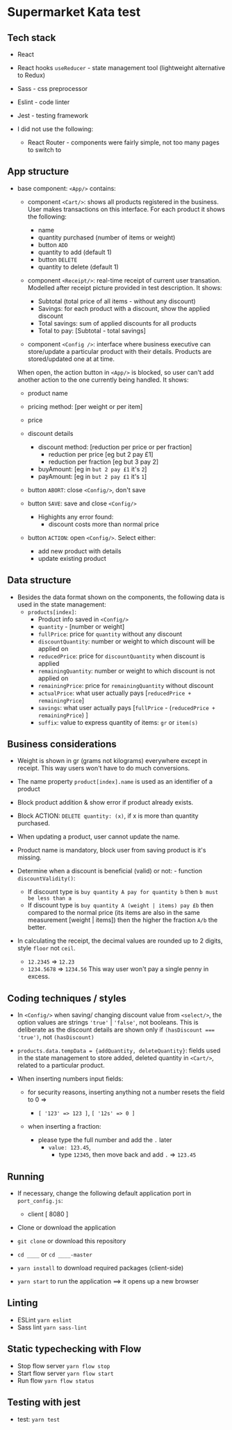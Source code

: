# Supermarket Kata test

## Tech stack

- React
- React hooks `useReducer` - state management tool (lightweight alternative to Redux)
- Sass - css preprocessor
- Eslint - code linter
- Jest - testing framework

- I did not use the following:
  - React Router - components were fairly simple, not too many pages to switch to

## App structure
- base component: `<App/>` contains:
  - component `<Cart/>`: shows all products registered in the business. 
  User makes transactions on this interface. For each product it shows the following:
    - name
    - quantity purchased (number of items or weight)
    - button `ADD`
    - quantity to add (default 1)
    - button `DELETE`
    - quantity to delete (default 1)

  - component `<Receipt/>`: real-time receipt of current user transation.
    Modelled after receipt picture provided in test description.
    It shows:
    - Subtotal (total price of all items - without any discount)
    - Savings: for each product with a discount, show the applied discount
    - Total savings: sum of applied discounts for all products
    - Total to pay: [Subtotal - total savings]

  - component `<Config />`: interface where business executive can store/update a particular product with their details. Products are stored/updated one at at time.

  When open, the action button in `<App/>` is blocked, so user can't add another action to the one currently being handled.
  It shows:
    - product name
    - pricing method: [per weight or per item]
    - price
    - discount details
      - discount method: [reduction per price or per fraction]
        - reduction per price [eg but 2 pay £1]
        - reduction per fraction [eg but 3 pay 2]
      - buyAmount: [eg in `but 2 pay £1` it's `2`]
      - payAmount: [eg in `but 2 pay £1` it's `1`]
    - button `ABORT`: close `<Config/>`, don't save
    - button `SAVE`: save and close `<Config/>`
      - Highights any error found:
        - discount costs more than normal price
    
   
  - button `ACTION`: open `<Config/>`. Select either:
    - add new product with details
    - update existing product
   

## Data structure
- Besides the data format shown on the components, the following data is used in the state management:
  - `products[index]`:
      - Product info saved in `<Config/>` 
      - `quantity` - [number or weight]
      - `fullPrice`: price for `quantity` without any discount
      - `discountQuantity`: number or weight to which discount will be applied on
      - `reducedPrice`: price for `discountQuantity` when discount is applied
      - `remainingQuantity`: number or weight to which discount is not applied on
      - `remainingPrice`: price for `remainingQuantity` without discount
      - `actualPrice`: what user actually pays [`reducedPrice + remainingPrice`] 
      - `savings`: what user actually pays [`fullPrice` - (`reducedPrice + remainingPrice`) ]
      - `suffix`: value to express quantity of items: `gr` or `item(s)`
 
## Business considerations
- Weight is shown in gr (grams not kilograms) everywhere except in receipt. This way users won't have to do much conversions.
- The name property `product[index].name` is used as an identifier of a product
- Block product addition & show error if product already exists.
- Block ACTION: `DELETE quantity: (x)`, if x is more than quantity purchased.
- When updating a product, user cannot update the name.
- Product name is mandatory, block user from saving product is it's missing.

- Determine when a discount is beneficial (valid) or not: - function `discountValidity()`:
  - If discount type is `buy quantity A pay for quantity b` then `b must be less than a`
  - If discount type is `buy quantity A (weight | items) pay £b` then compared to the normal price (its items are also in the same measurement [weight | items]) then the higher the fraction `A/b` the better.

- In calculating the receipt, the decimal values are rounded up to 2 digits, style `floor` not `ceil`.
  - `12.2345` => `12.23`
  - `1234.5678` => `1234.56`
  This way user won't pay a single penny in excess.


## Coding techniques / styles
- In `<Config/>` when saving/ changing discount value from `<select/>`, the option values are  strings `'true'` | `'false'`, not booleans. This is deliberate as the discount details are shown only if `(hasDiscount === 'true')`, not `(hasDiscount)`

- `products.data.tempData = {addQuantity, deleteQuantity}`: fields used in the state management to store added, deleted quantity in `<Cart/>`, related to a particular product.

- When inserting numbers input fields:
  - for security reasons, inserting anything not a number resets the field to 0 => 
    - `[ '123' => 123 ]`, `[ '12s' => 0 ]`
  
  - when inserting a fraction:
    - please type the full number and add the `.` later
      - `value: 123.45`, 
        - type `12345`, then move back and add `.` => `123.45`

## Running

- If necessary, change the following default application port in `port_config.js`:
  - client [ 8080 ]

- Clone or download the application
- ```git clone``` or download this repository
- ```cd ____``` or ```cd ____-master```
- ```yarn install``` to download required packages (client-side)
- ```yarn start``` to run the application ==> it opens up a new browser


## Linting

- ESLint `yarn eslint`
- Sass lint `yarn sass-lint`


## Static typechecking with Flow

- Stop flow server `yarn flow stop`
- Start flow server `yarn flow start`
- Run flow `yarn flow status`


## Testing with jest

- test: `yarn test`
